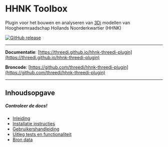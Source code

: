 # HHNK Toolbox

Plugin voor het bouwen en analyseren van [3Di](https://3diwatermanagement.com/) modellen van Hoogheemraadschap Hollands Noorderkwartier (HHNK)

[![GitHub release](https://img.shields.io/github/v/release/threedi/hhnk-threedi-plugin)](https://github.com/threedi/hhnk-threedi-plugin/releases/latest)

---

**Documentatie**: [https://threedi.github.io/hhnk-threedi-plugin](https://threedi.github.io/hhnk-threedi-plugin)

**Broncode**: [https://github.com/threedi/hhnk-threedi-plugin](https://github.com/threedi/hhnk-threedi-plugin)

---

## Inhoudsopgave

##### Controleer de docs!

* [Inleiding](md_files/1_inleiding/inleiding.md)
* [Installatie instructies](md_files/installation/installation_manual.md)
* [Gebruikershandleiding](md_files/usage.md)
* [Uitleg tests en functionaliteit](md_files/tests_documentation.md)
* [Bron data](md_files/needed_data.md)
